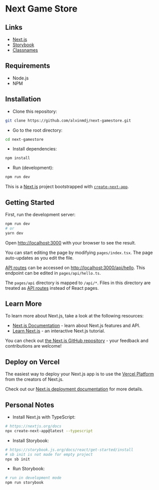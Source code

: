 # Next Game Store

## Links

- [Next.js](https://nextjs.org/)
- [Storybook](https://storybook.js.org/)
- [Classnames](https://www.npmjs.com/package/classnames)

## Requirements

- Node.js
- NPM

## Installation

- Clone this repository:

```sh
git clone https://github.com/alvinmdj/next-gamestore.git
```

- Go to the root directory:

```sh
cd next-gamestore
```

- Install dependencies:

```sh
npm install
```

- Run (development):

```sh
npm run dev
```

This is a [Next.js](https://nextjs.org/) project bootstrapped with [`create-next-app`](https://github.com/vercel/next.js/tree/canary/packages/create-next-app).

## Getting Started

First, run the development server:

```bash
npm run dev
# or
yarn dev
```

Open [http://localhost:3000](http://localhost:3000) with your browser to see the result.

You can start editing the page by modifying `pages/index.tsx`. The page auto-updates as you edit the file.

[API routes](https://nextjs.org/docs/api-routes/introduction) can be accessed on [http://localhost:3000/api/hello](http://localhost:3000/api/hello). This endpoint can be edited in `pages/api/hello.ts`.

The `pages/api` directory is mapped to `/api/*`. Files in this directory are treated as [API routes](https://nextjs.org/docs/api-routes/introduction) instead of React pages.

## Learn More

To learn more about Next.js, take a look at the following resources:

- [Next.js Documentation](https://nextjs.org/docs) - learn about Next.js features and API.
- [Learn Next.js](https://nextjs.org/learn) - an interactive Next.js tutorial.

You can check out [the Next.js GitHub repository](https://github.com/vercel/next.js/) - your feedback and contributions are welcome!

## Deploy on Vercel

The easiest way to deploy your Next.js app is to use the [Vercel Platform](https://vercel.com/new?utm_medium=default-template&filter=next.js&utm_source=create-next-app&utm_campaign=create-next-app-readme) from the creators of Next.js.

Check out our [Next.js deployment documentation](https://nextjs.org/docs/deployment) for more details.

## Personal Notes

- Install Next.js with TypeScript:

```sh
# https://nextjs.org/docs
npx create-next-app@latest --typescript
```

- Install Storybook:

```sh
# https://storybook.js.org/docs/react/get-started/install
# sb init is not made for empty project
npx sb init
```

- Run Storybook:

```sh
# run in development mode
npm run storybook
```
